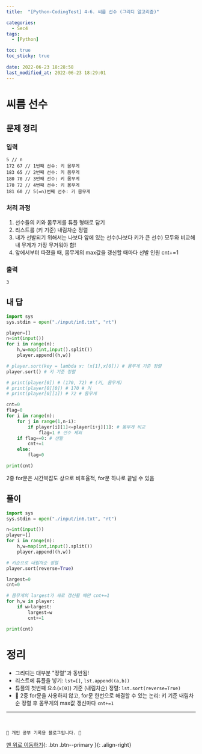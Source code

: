 ```yaml
---
title:  "[Python-CodingTest] 4-6. 씨름 선수 (그리디 알고리즘)"

categories:
  - Sec4
tags:
  - [Python]

toc: true
toc_sticky: true
 
date: 2022-06-23 18:28:58
last_modified_at: 2022-06-23 18:29:01
---
```


# 씨름 선수
## 문제 정리
### 입력
```
5 // n
172 67 // 1번째 선수: 키 몸무게
183 65 // 2번째 선수: 키 몸무게
180 70 // 3번째 선수: 키 몸무게
170 72 // 4번째 선수: 키 몸무게
181 60 // 5(=n)번째 선수: 키 몸무게
```
### 처리 과정
1. 선수들의 키와 몸무게를 튜플 형태로 담기
2. 리스트를 (키 기준) 내림차순 정렬 
3. 내가 선발되기 위해서는 나보다 앞에 있는 선수(나보다 키가 큰 선수) 모두와 비교해 내 무게가 가장 무거워야 함!
4. 앞에서부터 따졌을 때, 몸무게의 max값을 갱신할 때마다 선발 인원 cnt+=1 

### 출력
```
3
```
## 내 답
```py
import sys
sys.stdin = open("./input/in6.txt", "rt")

player=[]
n=int(input())
for i in range(n):
    h,w=map(int,input().split())
    player.append((h,w))

# player.sort(key = lambda x: (x[1],x[0])) # 몸무게 기준 정렬
player.sort() # 키 기준 정렬

# print(player[0]) # (170, 72) # (키, 몸무게)
# print(player[0][0]) # 170 # 키
# print(player[0][1]) # 72 # 몸무게

cnt=0
flag=0
for i in range(n):
    for j in range(1,n-i):
        if player[i][1]<=player[i+j][1]: # 몸무게 비교
            flag=1 # 선수 제외
    if flag==0: # 선발
        cnt+=1 
    else:
        flag=0

print(cnt)
```
2중 for문은 시간복잡도 상으로 비효율적, for문 하나로 끝낼 수 있음
## 풀이
```py
import sys
sys.stdin = open("./input/in6.txt", "rt")

n=int(input())
player=[]
for i in range(n):
    h,w=map(int,input().split())
    player.append((h,w))

# 키순으로 내림차순 정렬
player.sort(reverse=True)

largest=0
cnt=0

# 몸무게의 largest가 새로 갱신될 때만 cnt+=1
for h,w in player:
    if w>largest:
        largest=w
        cnt+=1

print(cnt)
```

# 정리
- 그리디는 대부분 "정렬"과 동반됨!
- 리스트에 튜플을 넣기: `lst=[]`, `lst.append((a,b))`
- 튜플의 첫번째 요소(`x[0]`) 기준 (내림차순) 정렬: `lst.sort(reverse=True)`
- 🧐 2중 for문을 사용하지 않고, for문 한번으로 해결할 수 있는 논리: 키 기준 내림차순 정렬 후 몸무게의 max값 갱신마다 `cnt+=1` 

***
<br>

    💛 개인 공부 기록용 블로그입니다. 👻

[맨 위로 이동하기](#){: .btn .btn--primary }{: .align-right}